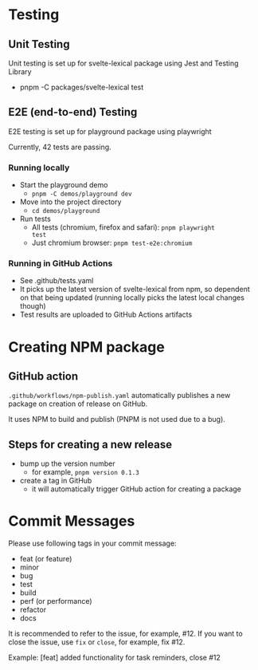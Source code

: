 # Testing

## Unit Testing

Unit testing is set up for svelte-lexical package using Jest and Testing Library

- pnpm -C packages/svelte-lexical test

## E2E (end-to-end) Testing

E2E testing is set up for playground package using playwright

Currently, 42 tests are passing.

### Running locally

- Start the playground demo
  - <code>pnpm -C demos/playground dev</code>
- Move into the project directory
  - <code>cd demos/playground</code>
- Run tests
  - All tests (chromium, firefox and safari): <code>pnpm playwright test</code>
  - Just chromium browser: <code>pnpm test-e2e:chromium</code>

### Running in GitHub Actions

- See .github/tests.yaml
- It picks up the latest version of svelte-lexical from npm, so dependent on that being updated (running locally picks the latest local changes though)
- Test results are uploaded to GitHub Actions artifacts

# Creating NPM package

## GitHub action

<code>.github/workflows/npm-publish.yaml</code> automatically publishes a new package on creation of release on GitHub.

It uses NPM to build and publish (PNPM is not used due to a bug).

## Steps for creating a new release

- bump up the version number
  - for example, `pnpm version 0.1.3`
- create a tag in GitHub
  - it will automatically trigger GitHub action for creating a package

# Commit Messages

Please use following tags in your commit message:

- feat (or feature)
- minor
- bug
- test
- build
- perf (or performance)
- refactor
- docs

It is recommended to refer to the issue, for example, #12.
If you want to close the issue, use `fix` or `close`, for example, fix #12.  

Example: [feat] added functionality for task reminders, close #12

